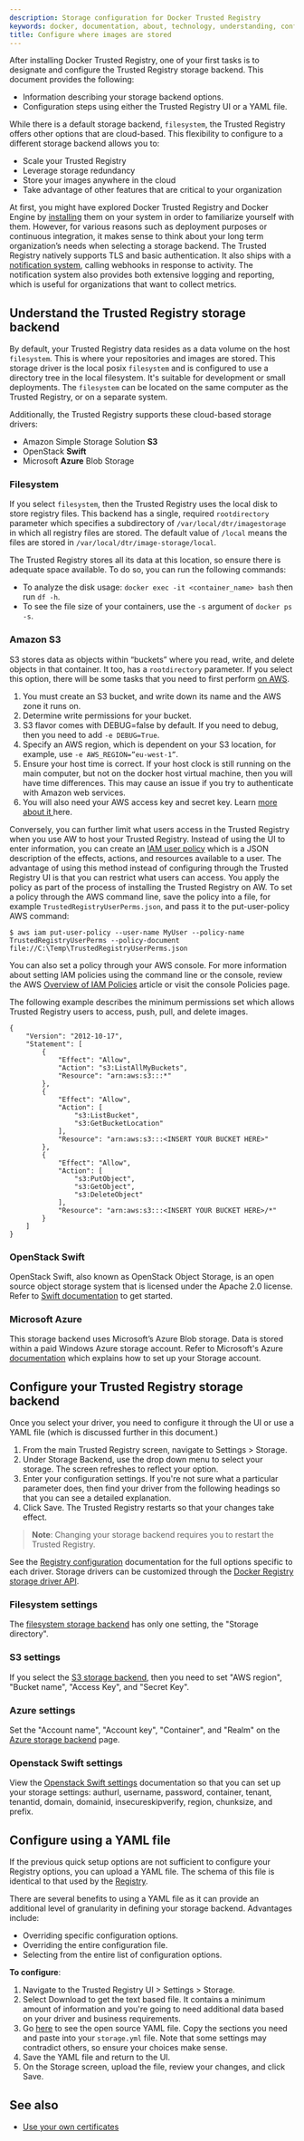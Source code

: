 ```yaml
---
description: Storage configuration for Docker Trusted Registry
keywords: docker, documentation, about, technology, understanding, configuration, storage, storage drivers, Azure, S3, Swift, enterprise, hub, registry
title: Configure where images are stored
---
```

After installing Docker Trusted Registry, one of your first tasks is to designate and configure the Trusted Registry storage backend. This document provides the following:

* Information describing your storage backend options.
* Configuration steps using either the Trusted Registry UI or a YAML file.

While there is a default storage backend, `filesystem`, the Trusted Registry offers other options that are cloud-based. This flexibility to configure to a different storage backend allows you to:

* Scale your Trusted Registry
* Leverage storage redundancy
* Store your images anywhere in the cloud
* Take advantage of other features that are critical to your organization

At first, you might have explored Docker Trusted Registry and Docker Engine by [installing](../install/index.md) them on your system in order to familiarize yourself with them. However, for various reasons such as deployment purposes or continuous integration, it makes sense to think about your long term organization’s needs when selecting a storage backend. The Trusted Registry natively supports TLS and basic authentication. It also ships with a [notification system](/registry/notifications.md), calling webhooks in response to activity. The notification system also provides both extensive logging and reporting, which is useful for organizations that want to collect metrics.

## Understand the Trusted Registry storage backend

By default, your Trusted Registry data resides as a data volume on the host `filesystem`. This is where your repositories and images are stored. This storage driver is the local posix `filesystem` and is configured to use a directory tree in the local filesystem. It's suitable for development or small deployments. The `filesystem` can be located on the same computer as the Trusted Registry, or on a separate system.

Additionally, the Trusted Registry supports these cloud-based storage drivers:

* Amazon Simple Storage Solution **S3**
* OpenStack **Swift**
* Microsoft **Azure** Blob Storage

<!--* **Rados**:  A driver storing objects in a Ceph Object Storage pool. -->

### Filesystem

If you select `filesystem`, then the Trusted Registry uses the local disk to store registry files. This backend has a single, required `rootdirectory` parameter which specifies a subdirectory of `/var/local/dtr/imagestorage` in which all registry files are stored. The default value of `/local` means the files are stored in `/var/local/dtr/image-storage/local`.

The Trusted Registry stores all its data at this location, so ensure there is adequate space available. To do so, you can run the following commands:

* To analyze the disk usage: `docker exec -it <container_name> bash` then run `df -h`.
* To see the file size of your containers, use the `-s` argument of `docker ps -s`.

### Amazon S3

S3 stores data as objects within “buckets” where you read, write, and delete objects in that container. It too, has a `rootdirectory` parameter. If you select this option, there will be some tasks that you need to first perform [on AWS](https://aws.amazon.com/s3/getting-started/).

1. You must create an S3 bucket, and write down its name and the AWS zone it runs on.
2. Determine write permissions for your bucket.
3. S3 flavor comes with DEBUG=false by default. If you need to debug, then you need to add `-e DEBUG=True`.
4. Specify an AWS region, which is dependent on your S3 location, for example, use `-e AWS_REGION=”eu-west-1”`.
5. Ensure your host time is correct. If your host clock is still running on the main computer, but not on the docker host virtual machine, then you will have time differences. This may cause an issue if you try to authenticate with Amazon web services.
6. You will also need your AWS access key and secret key. Learn [more about it ](http://docs.aws.amazon.com/general/latest/gr/managing-aws-access-keys.html) here.

Conversely, you can further limit what users access in the Trusted Registry when you use AW to host your Trusted Registry. Instead of using the UI to enter information, you can create an [IAM user policy](http://docs.aws.amazon.com/AmazonS3/latest/dev/example-policies-s3.html) which is a JSON description of the effects, actions, and resources available to a user. The advantage of using this method instead of configuring through the Trusted Registry UI is that you can restrict what users can access. You apply the policy as part of the process of installing the Trusted Registry on AW. To set a policy through the AWS command line, save the policy into a file, for example `TrustedRegistryUserPerms.json`, and pass it to the put-user-policy AWS command:

    $ aws iam put-user-policy --user-name MyUser --policy-name TrustedRegistryUserPerms --policy-document file://C:\Temp\TrustedRegistryUserPerms.json
    

You can also set a policy through your AWS console. For more information about setting IAM policies using the command line or the console, review the AWS [Overview of IAM Policies](http://docs.aws.amazon.com/IAM/latest/UserGuide/access_policies.html) article or visit the console Policies page.

The following example describes the minimum permissions set which allows Trusted Registry users to access, push, pull, and delete images.

    {
        "Version": "2012-10-17",
        "Statement": [
            {
                "Effect": "Allow",
                "Action": "s3:ListAllMyBuckets",
                "Resource": "arn:aws:s3:::*"
            },
            {
                "Effect": "Allow",
                "Action": [
                    "s3:ListBucket",
                    "s3:GetBucketLocation"
                ],
                "Resource": "arn:aws:s3:::<INSERT YOUR BUCKET HERE>"
            },
            {
                "Effect": "Allow",
                "Action": [
                    "s3:PutObject",
                    "s3:GetObject",
                    "s3:DeleteObject"
                ],
                "Resource": "arn:aws:s3:::<INSERT YOUR BUCKET HERE>/*"
            }
        ]
    }
    
    

### OpenStack Swift

OpenStack Swift, also known as OpenStack Object Storage, is an open source object storage system that is licensed under the Apache 2.0 license. Refer to [Swift documentation](http://docs.openstack.org/developer/swift/) to get started.

<!--
### Ceph Rados

**(Details are missing as this is currently being developed for DTR 1.4.3?)**

Ceph implements distributed object storage. The object storage “product”,
service or capabilities, consist of a Ceph Storage Cluster and a Ceph
Object Gateway.

For additional information see the Ceph documentation  [here](http://docs.ceph.com/docs/master/rados/) and [here](http://docs.ceph.com/docs/hammer/radosgw/).
-->

### Microsoft Azure

This storage backend uses Microsoft’s Azure Blob storage. Data is stored within a paid Windows Azure storage account. Refer to Microsoft's Azure [documentation](https://azure.microsoft.com/en-us/services/storage/) which explains how to set up your Storage account.

## Configure your Trusted Registry storage backend

Once you select your driver, you need to configure it through the UI or use a YAML file (which is discussed further in this document.)

1. From the main Trusted Registry screen, navigate to Settings > Storage.
2. Under Storage Backend, use the drop down menu to select your storage. The screen refreshes to reflect your option.
3. Enter your configuration settings. If you're not sure what a particular parameter does, then find your driver from the following headings so that you can see a detailed explanation.
4. Click Save. The Trusted Registry restarts so that your changes take effect.

> **Note**: Changing your storage backend requires you to restart the Trusted Registry.

See the [Registry configuration](/registry/configuration.md) documentation for the full options specific to each driver. Storage drivers can be customized through the [Docker Registry storage driver API](/registry/storage-drivers/index.md#storage-driver-api).

### Filesystem settings

The [filesystem storage backend](/registry/configuration.md#filesystem) has only one setting, the "Storage directory".

### S3 settings

If you select the [S3 storage backend](/registry/configuration.md#s3), then you need to set "AWS region", "Bucket name", "Access Key", and "Secret Key".

### Azure settings

Set the "Account name", "Account key", "Container", and "Realm" on the [Azure storage backend](/registry/configuration.md#azure) page.

### Openstack Swift settings

View the [Openstack Swift settings](/registry/configuration.md#openstack-swift) documentation so that you can set up your storage settings: authurl, username, password, container, tenant, tenantid, domain, domainid, insecureskipverify, region, chunksize, and prefix.

## Configure using a YAML file

If the previous quick setup options are not sufficient to configure your Registry options, you can upload a YAML file. The schema of this file is identical to that used by the [Registry](/registry/configuration.md).

There are several benefits to using a YAML file as it can provide an additional level of granularity in defining your storage backend. Advantages include:

* Overriding specific configuration options.
* Overriding the entire configuration file.
* Selecting from the entire list of configuration options.

**To configure**:

1. Navigate to the Trusted Registry UI > Settings > Storage.
2. Select Download to get the text based file. It contains a minimum amount of information and you're going to need additional data based on your driver and business requirements.
3. Go [here](/registry/configuration.md#list-of-configuration-options") to see the open source YAML file. Copy the sections you need and paste into your `storage.yml` file. Note that some settings may contradict others, so ensure your choices make sense.
4. Save the YAML file and return to the UI.
5. On the Storage screen, upload the file, review your changes, and click Save.

## See also

* [Use your own certificates](index.md)